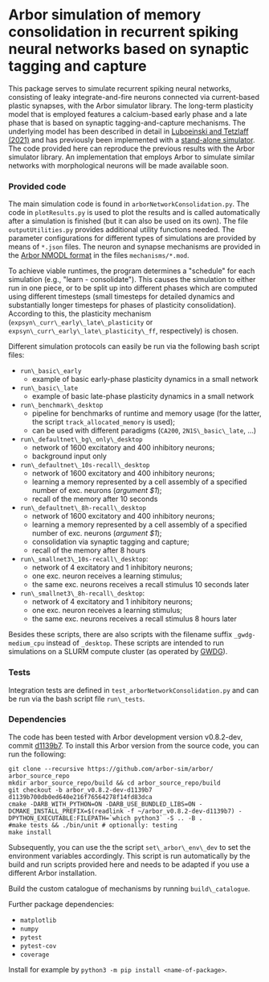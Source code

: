# Arbor simulation of memory consolidation in recurrent spiking neural networks based on synaptic tagging and capture

This package serves to simulate recurrent spiking neural networks, consisting of leaky integrate-and-fire neurons connected via current-based plastic synapses, with the Arbor simulator library.
The long-term plasticity model that is employed features a calcium-based early phase and a late phase that is based on synaptic tagging-and-capture mechanisms. 
The underlying model has been described in detail in [Luboeinski and Tetzlaff (2021)](https://doi.org/10.1038/s42003-021-01778-y) and has previously been implemented with a [stand-alone simulator](https://github.com/jlubo/memory-consolidation-stc). The code provided here can reproduce the previous results with the Arbor simulator library.
An implementation that employs Arbor to simulate similar networks with morphological neurons will be made available soon.

### Provided code
The main simulation code is found in `arborNetworkConsolidation.py`. The code in `plotResults.py` is used to plot the results and is called automatically after a simulation is finished (but it can also be used on its own). The file `outputUtilities.py` provides additional utility functions needed. The parameter configurations for different types of simulations are provided by means of `*.json` files. The neuron and synapse mechanisms are provided in the [Arbor NMODL format](https://docs.arbor-sim.org/en/v0.8.1/fileformat/nmodl.html) in the files `mechanisms/*.mod`.

To achieve viable runtimes, the program determines a "schedule" for each simulation (e.g., "learn - consolidate"). This causes the simulation to either run in one piece, or to be split up into different phases which are computed using different timesteps (small timesteps for detailed dynamics and substantially longer timesteps for phases of plasticity consolidation). According to this, the plasticity mechanism (`expsyn\_curr\_early\_late\_plasticity` or `expsyn\_curr\_early\_late\_plasticity\_ff`, respectively) is chosen.

Different simulation protocols can easily be run via the following bash script files:
 * `run\_basic\_early` 
   - example of basic early-phase plasticity dynamics in a small network
 * `run\_basic\_late`
   - example of basic late-phase plasticity dynamics in a small network
 * `run\_benchmark\_desktop`
   - pipeline for benchmarks of runtime and memory usage (for the latter, the script `track_allocated_memory` is used); 
   - can be used with different paradigms (`CA200`, `2N1S\_basic\_late`, ...)
 * `run\_defaultnet\_bg\_only\_desktop` 
   - network of 1600 excitatory and 400 inhibitory neurons;
   - background input only
 * `run\_defaultnet\_10s-recall\_desktop`
   - network of 1600 excitatory and 400 inhibitory neurons;
   - learning a memory represented by a cell assembly of a specified number of exc. neurons (_argument $1_);
   - recall of the memory after 10 seconds
 * `run\_defaultnet\_8h-recall\_desktop`
   - network of 1600 excitatory and 400 inhibitory neurons;
   - learning a memory represented by a cell assembly of a specified number of exc. neurons (_argument $1_);
   - consolidation via synaptic tagging and capture;
   - recall of the memory after 8 hours
 * `run\_smallnet3\_10s-recall\_desktop`: 
   - network of 4 excitatory and 1 inhibitory neurons;
   - one exc. neuron receives a learning stimulus;
   - the same exc. neurons receives a recall stimulus 10 seconds later
 * `run\_smallnet3\_8h-recall\_desktop`: 
   - network of 4 excitatory and 1 inhibitory neurons;
   - one exc. neuron receives a learning stimulus;
   - the same exc. neurons receives a recall stimulus 8 hours later

Besides these scripts, there are also scripts with the filename suffix `_gwdg-medium_cpu` instead of `_desktop`. These scripts are intended to run simulations on a SLURM compute cluster (as operated by [GWDG](https://gwdg.de/)).
### Tests
Integration tests are defined in `test_arborNetworkConsolidation.py` and can be run via the bash script file `run\_tests`.

### Dependencies
The code has been tested with Arbor development version v0.8.2-dev, commit [d1139b7](https://github.com/arbor-sim/arbor/commit/d1139b700db0ed640e216f76564278f14fd83dca).
To install this Arbor version from the source code, you can run the following:
```
git clone --recursive https://github.com/arbor-sim/arbor/ arbor_source_repo
mkdir arbor_source_repo/build && cd arbor_source_repo/build
git checkout -b arbor_v0.8.2-dev-d1139b7 d1139b700db0ed640e216f76564278f14fd83dca
cmake -DARB_WITH_PYTHON=ON -DARB_USE_BUNDLED_LIBS=ON -DCMAKE_INSTALL_PREFIX=$(readlink -f ~/arbor_v0.8.2-dev-d1139b7) -DPYTHON_EXECUTABLE:FILEPATH=`which python3` -S .. -B .
#make tests && ./bin/unit # optionally: testing
make install
```
Subsequently, you can use the the script `set\_arbor\_env\_dev` to set the environment variables accordingly. This script is run automatically by the build and run scripts provided here and needs to be adapted if you use a different Arbor installation.

Build the custom catalogue of mechanisms by running `build\_catalogue`. 

Further package dependencies:
 * `matplotlib`
 * `numpy`
 * `pytest`
 * `pytest-cov`
 * `coverage`

Install for example by `python3 -m pip install <name-of-package>`.
